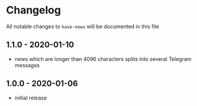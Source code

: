 # Changelog

All notable changes to `kase-news` will be documented in this file

## 1.1.0 - 2020-01-10

- news which are longer than 4096 characters splits into several Telegram messages

## 1.0.0 - 2020-01-06

- initial release
